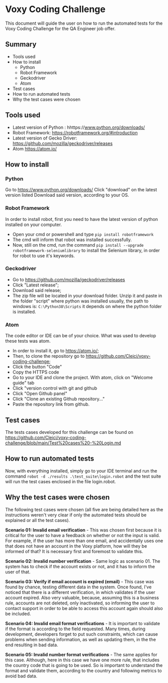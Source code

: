 # Voxy Coding Challenge

This document will guide the user on how to run the automated tests for the Voxy Coding Challenge for the QA Engineer job offer.


## Summary 

* Tools used
* How to install
  * Python
  * Robot Framework
  * Geckodriver
  * Atom
* Test cases
* How to run automated tests
* Why the test cases were chosen




## Tools used

* Latest version of Python : hhttps://www.python.org/downloads/
* Robot Framework: https://robotframework.org/#introduction
* Latest version of Gecko Driver: https://github.com/mozilla/geckodriver/releases
* Atom https://atom.io/

## How to install

### Python

Go to https://www.python.org/downloads/
Click "download" on the latest version listed
Download said version, according to your OS.

### Robot Framework

In order to install robot, first you need to have the latest version of python installed on your computer.

* Open your cmd or powershell and type ```pip install robotframework```
* The cmd will inform that robot was installed successfully.
* Now, still on the cmd, run the command ```pip install --upgrade robotframework-seleniumlibrary``` to install the Selenium library, in order for robot to use it's keywords.

### Geckodriver

* Go to https://github.com/mozilla/geckodriver/releases
* Click "Latest release";
* Download said release;
* The zip file will be located in your download folder. Unzip it and paste in the folder "script" where python was installed usually, the path to windows is: ```C:\Python38\Scripts``` it depends on where the python folder is installed.

### Atom

The code editor or IDE can be of your choice. What was used to develop these tests was atom.

* In order to install it, go to https://atom.io/;
* Then, to clone the repository go to https://github.com/Cleici/voxy-coding-challenge;
* Click the button "Code"
* Copy the HTTPS code
* Go to your IDE and clone the project. With atom, click on "Welcome guide" tab
* Click "version control with git and github
* Click "Open Github panel"
* Click "Clone an existing Github repository..."
* Paste the repository link from github.


## Test cases

The tests cases developed for this challenge can be found on https://github.com/Cleici/voxy-coding-challenge/blob/main/Test%20cases%20-%20Login.md

## How to run automated tests

Now, with everything installed, simply go to your IDE terminal and run the command ```robot -d ./results .\test_suite\login.robot``` and the test suite will run the test cases enclosed in the file login.robot.

## Why the test cases were chosen

The following test cases were chosen (all five are being detailed here as the instructions weren't very clear if only the automated tests should be explained or all the test cases).

**Scenario 01: Invalid email verification** -
This was chosen first because it is critical for the user to have a feedback on whether or not the input is valid. For example, if the user has more than one email, and accidentally uses one that does not have an account in the Voxy platform, how will they be informed of that? It is necessary first and foremost to validate this.

**Scenario 02: Invalid number verification** -
Same logic as scenario 01. The system has to check if the account exists or not, and it has to inform the user of that.

**Scenario 03: Verify if email account is expired (email)** -
This case was found by chance, testing different data in the system. Once found, I've noticed that there is a different verification, in which validates if the user account expired. Also very valuable, because, assuming this is a business rule, accounts are not deleted, only inactivated, so informing the user to contact support in order to be able to access this account again should also be included.

**Scenario 04: Invalid email format verifications** - It is important to validate if the format is according to the field requested. Many times, during development, developers forget to put such constraints, which can cause problems when sending information, as well as updating them, in the the end resulting in bad data.

**Scenario 05: Invalid number format verifications** - The same applies for this case. Although, here in this case we have one more rule, that includes the country code that is going to be used. So is important to understand the format and validate them, according to the country and following metrics to avoid bad data.

